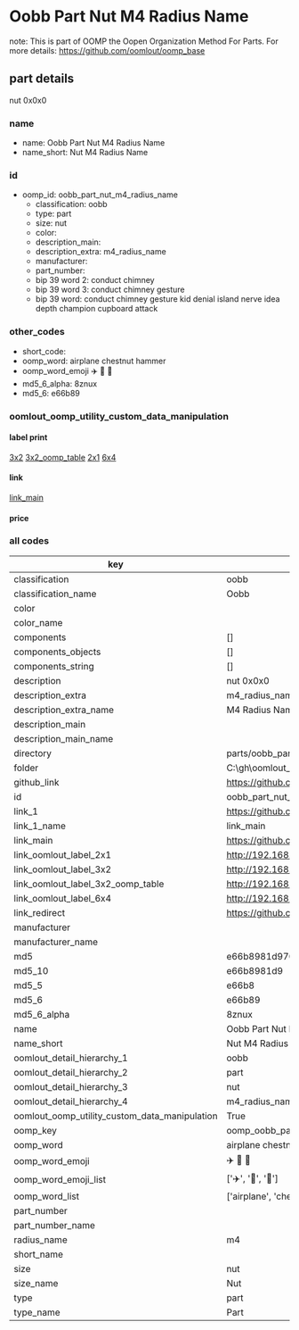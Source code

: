 # Oobb Part Nut M4 Radius Name  

note: This is part of OOMP the Oopen Organization Method For Parts. For more details: https://github.com/oomlout/oomp_base

##  part details
  



nut 0x0x0



### name
* name: Oobb Part Nut M4 Radius Name
* name_short: Nut M4 Radius Name
### id
* oomp_id: oobb_part_nut_m4_radius_name
  * classification: oobb
  * type: part
  * size: nut
  * color: 
  * description_main: 
  * description_extra: m4_radius_name
  * manufacturer: 
  * part_number: 
  * bip 39 word 2: conduct chimney
  * bip 39 word 3: conduct chimney gesture
  * bip 39 word: conduct chimney gesture kid denial island nerve idea depth champion cupboard attack

### other_codes
* short_code: 
* oomp_word: airplane chestnut hammer
* oomp_word_emoji :airplane: :chestnut: :hammer:
* md5_6_alpha: 8znux
* md5_6: e66b89






### oomlout_oomp_utility_custom_data_manipulation
#### label print
[3x2](http://192.168.1.245:1112/?label=oomp%208znux)
[3x2_oomp_table](http://192.168.1.108:1112/?label=oomp%208znux)
[2x1](http://192.168.1.242:1112/?label=oomp%208znux)
[6x4](http://192.168.1.55:1112/?label=oomp%208znux)    

#### link

[link_main](https://github.com/oomlout/oomlout_oobb_version_4_generated_parts/tree/main/navigation_oomp/oobb/part/nut//m4_radius_name/part)                              

#### price







### all codes 
| key | value |  
| --- | --- |  
| classification | oobb |  
| classification_name | Oobb |  
| color |  |  
| color_name |  |  
| components | [] |  
| components_objects | [] |  
| components_string | [] |  
| description | nut 0x0x0 |  
| description_extra | m4_radius_name |  
| description_extra_name | M4 Radius Name |  
| description_main |  |  
| description_main_name |  |  
| directory | parts/oobb_part_nut_m4_radius_name |  
| folder | C:\gh\oomlout_oobb_version_4_generated_parts\parts\oobb_part_nut_m4_radius_name |  
| github_link | https://github.com/oomlout/oomlout_oomp_part_src/tree/main/parts/oobb_part_nut_m4_radius_name |  
| id | oobb_part_nut_m4_radius_name |  
| link_1 | https://github.com/oomlout/oomlout_oobb_version_4_generated_parts/tree/main/navigation_oomp/oobb/part/nut//m4_radius_name/part |  
| link_1_name | link_main |  
| link_main | https://github.com/oomlout/oomlout_oobb_version_4_generated_parts/tree/main/navigation_oomp/oobb/part/nut//m4_radius_name/part |  
| link_oomlout_label_2x1 | http://192.168.1.242:1112/?label=oomp%208znux |  
| link_oomlout_label_3x2 | http://192.168.1.245:1112/?label=oomp%208znux |  
| link_oomlout_label_3x2_oomp_table | http://192.168.1.108:1112/?label=oomp%208znux |  
| link_oomlout_label_6x4 | http://192.168.1.55:1112/?label=oomp%208znux |  
| link_redirect | https://github.com/oomlout/oomlout_oobb_version_4_generated_parts/tree/main/parts/hardware_nut_m4 |  
| manufacturer |  |  
| manufacturer_name |  |  
| md5 | e66b8981d970728dd99d37a4c2ca0176 |  
| md5_10 | e66b8981d9 |  
| md5_5 | e66b8 |  
| md5_6 | e66b89 |  
| md5_6_alpha | 8znux |  
| name | Oobb Part Nut M4 Radius Name |  
| name_short | Nut M4 Radius Name |  
| oomlout_detail_hierarchy_1 | oobb |  
| oomlout_detail_hierarchy_2 | part |  
| oomlout_detail_hierarchy_3 | nut |  
| oomlout_detail_hierarchy_4 | m4_radius_name |  
| oomlout_oomp_utility_custom_data_manipulation | True |  
| oomp_key | oomp_oobb_part_nut_m4_radius_name |  
| oomp_word | airplane chestnut hammer |  
| oomp_word_emoji | :airplane: :chestnut: :hammer: |  
| oomp_word_emoji_list | [':airplane:', ':chestnut:', ':hammer:'] |  
| oomp_word_list | ['airplane', 'chestnut', 'hammer'] |  
| part_number |  |  
| part_number_name |  |  
| radius_name | m4 |  
| short_name |  |  
| size | nut |  
| size_name | Nut |  
| type | part |  
| type_name | Part |  
